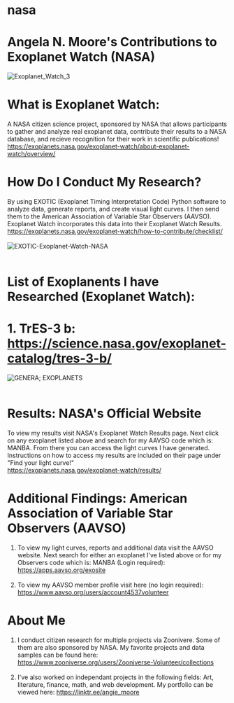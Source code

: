 # nasa
# Angela N. Moore's Contributions to Exoplanet Watch (NASA)
![Exoplanet_Watch_3](https://github.com/user-attachments/assets/f1847e83-7011-45f8-b8e1-5218ccd9243a)
<br>
# What is Exoplanet Watch: 
A NASA citizen science project, sponsored by NASA that allows participants to gather and analyze real exoplanet data, contribute their results to a NASA database, and recieve recognition for their work in scientific publications!
<br>
https://exoplanets.nasa.gov/exoplanet-watch/about-exoplanet-watch/overview/
<br>
# How Do I Conduct My Research?
By using EXOTIC (Exoplanet Timing Interpretation Code) Python software to analyze data, generate reports, and create visual light curves.  I then send them to the American Association of Variable Star Observers (AAVSO). Exoplanet Watch incorporates this data into their Exoplanet Watch Results.
<br>
https://exoplanets.nasa.gov/exoplanet-watch/how-to-contribute/checklist/
<br>
<br>
![EXOTIC-Exoplanet-Watch-NASA](https://github.com/user-attachments/assets/3bb90e63-2d81-40cc-ab98-5635f5c2c719)
<br>
<br>
# List of Exoplanents I have Researched (Exoplanet Watch):
# 1. TrES-3 b: https://science.nasa.gov/exoplanet-catalog/tres-3-b/
![GENERA; EXOPLANETS](https://github.com/user-attachments/assets/c28b3b28-2beb-4fcb-a94a-83e31045982e)
<br>
<br>
# Results: NASA's Official Website
To view my results visit NASA's Exoplanet Watch Results page.  Next click on any exoplanet listed above and search for my AAVSO code which is: MANBA.  From there you can access the light curves I have generated.  Instructions on how to access my results are included on their page under "Find your light curve!"
<br>
https://exoplanets.nasa.gov/exoplanet-watch/results/
<br>
# Additional Findings: American Association of Variable Star Observers (AAVSO) 
1. To view my light curves, reports and additional data visit the AAVSO website.  Next search for either an exoplanet I've listed above or for my Observers code which is: MANBA (Login required): https://apps.aavso.org/exosite <br><br>
2. To view my AAVSO member profile visit here (no login required): https://www.aavso.org/users/account4537volunteer

# About Me
1. I conduct citizen research for multiple projects via Zoonivere.  Some of them are also sponsored by NASA.  My favorite projects and data samples can be found here:
https://www.zooniverse.org/users/Zooniverse-Volunteer/collections<br><br>
2. I've also worked on independant projects in the following fields: Art, literature, finance, math, and web development.  My portfolio can be viewed here:
https://linktr.ee/angie_moore
